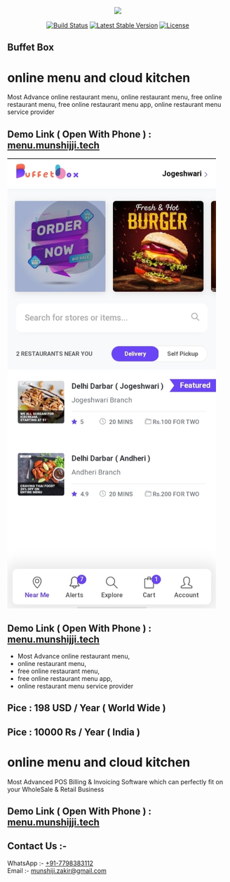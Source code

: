 <p align="center"><img src="https://menu.munshijji.tech/assets/img/logos/logo.png" width="150"></p>

<p align="center">
<a href="#"><img src="https://travis-ci.org/laravel/framework.svg" alt="Build Status"></a>
<!--<a href="#"><img src="https://poser.pugx.org/laravel/framework/d/total.svg" alt="Total Bills"></a>-->
<a href="#"><img src="https://poser.pugx.org/laravel/framework/v/stable.svg" alt="Latest Stable Version"></a>
<a href="#"><img src="https://poser.pugx.org/laravel/framework/license.svg" alt="License"></a>
</p>

## Buffet Box  

# online menu and cloud kitchen 
Most Advance online restaurant menu, online restaurant menu, free online restaurant menu, free online restaurant menu app, online restaurant menu service provider

## Demo Link ( Open With Phone ) : <a href="https://menu.munshijji.tech" target="_blank">menu.munshijji.tech</a>

<a href=""><img src="https://github.com/munshiji/online-menu-and-cloud-kitchen/blob/main/1.jpeg?raw=true" alt="Online Menu"></a>


## Demo Link ( Open With Phone ) : <a href="https://menu.munshijji.tech" target="_blank">menu.munshijji.tech</a>

- Most Advance online restaurant menu, 
- online restaurant menu, 
- free online restaurant menu, 
- free online restaurant menu app, 
- online restaurant menu service provider

## Pice : 198 USD / Year ( World Wide )
## Pice : 10000 Rs / Year ( India )

# online menu and cloud kitchen
Most Advanced POS Billing & Invoicing Software which can perfectly fit on your WholeSale &amp; Retail Business


## Demo Link ( Open With Phone ) : <a href="https://menu.munshijji.tech" target="_blank">menu.munshijji.tech</a>



## Contact Us :- 

WhatsApp :- <a href="https://web.whatsapp.com/send?phone=917798383112" target="_blank" >+91-7798383112</a>
<br>
Email :- <a href="mailto:munshiji.zakir@gmail.com" target="_blank" >munshiji.zakir@gmail.com</a> 
